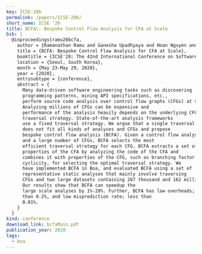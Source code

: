 ```yaml
---
key: ICSE-20b
permalink: /papers/ICSE-20b/
short_name: ICSE '20
title: BCFA\: Bespoke Control Flow Analysis for CFA at Scale
bib: |
  @inproceedings{ramu20bcfa,
    author = {Ramanathan Ramu and Ganesha Upadhyaya and Hoan Nguyen and Hridesh Rajan},
    title = {BCFA: Bespoke Control Flow Analysis for CFA at Scale},
    booktitle = {ICSE'20: The 42nd International Conference on Software Engineering},
    location = {Seoul, South Korea},
    month = {May 23-May 29, 2020},
    year = {2020},
    entrysubtype = {conference},
    abstract = {
      Many data-driven software engineering tasks such as discovering
      programming patterns, mining API specifications, etc.,
      perform source code analysis over control flow graphs (CFGs) at scale.
      Analyzing millions of CFGs can be expensive and
      performance of the analysis heavily depends on the underlying CFG
      traversal strategy. State-of-the-art analysis frameworks
      use a fixed traversal strategy. We argue that a single traversal strategy
      does not fit all kinds of analyses and CFGs and propose
      bespoke control flow analysis (BCFA). Given a control flow analysis (CFA)
      and a large number of CFGs, BCFA selects the most
      efficient traversal strategy for each CFG. BCFA extracts a set of
      properties of the CFA by analyzing the code of the CFA and
      combines it with properties of the CFG, such as branching factor and
      cyclicity, for selecting the optimal traversal strategy. We
      have implemented BCFA in Boa, and evaluated BCFA using a set of
      representative static analyses that mainly involve traversing
      CFGs and two large datasets containing 287 thousand and 162 million CFGs.
      Our results show that BCFA can speedup the
      large scale analyses by 1%-28%. Further, BCFA has low overheads; less
      than 0.2%, and low misprediction rate; less than
      0.01%.
    }
  }
kind: conference
download_link: bcfaMain.pdf
publication_year: 2020
tags:
  - boa
---
```

